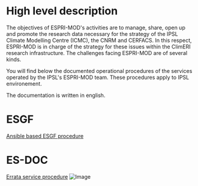 # High level description

The objectives of ESPRI-MOD's activities are to manage, share, open up and promote the research
 data necessary for the strategy of the IPSL Climate Modelling Centre (ICMC), the CNRM and 
 CERFACS. In this respect, ESPRI-MOD is in charge of the strategy for these issues within the 
 ClimERI research infrastructure. The challenges facing ESPRI-MOD are of several kinds.

You will find below the documented operational procedures of the services operated by the 
IPSL's ESPRI-MOD team. These procedures apply to IPSL environement.

The documentation is written in english.

# ESGF
[Ansible based ESGF procedure](/esgf-ansible.md)

# ES-DOC
[Errata service procedure](/esdoc-errata.md)
![Image](https://es-doc.github.io/esdoc-errata-client/images/errata_service.png)
